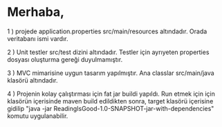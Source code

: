 # Merhaba,

1 ) projede application.properties src/main/resources altındadır. Orada veritabanı ismi vardır.

2 ) Unit testler src/test dizini altındadır. Testler için ayrıyeten properties dosyası oluşturma gereği duyulmamıştır.

3 ) MVC mimarisine uygun tasarım yapılmıştır. Ana classlar src/main/java klasörü altındadır.

4 ) Projenin kolay  çalıştırması için fat jar buildi yapıldı. Run etmek için için klasörün içerisinde maven build edildikten sonra, target klasörü içerisine gidilip "java -jar ReadingIsGood-1.0-SNAPSHOT-jar-with-dependencies" komutu uygulanabilir.


